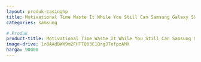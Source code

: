 ```yaml
---
layout: produk-casinghp
title: Motivational Time Waste It While You Still Can Samsung Galaxy S9 Case
categories: samsung

# Produk
product-title: Motivational Time Waste It While You Still Can Samsung Galaxy S9 Case
image-drive: 1r8AAdBWX9m2FHTTQ63C1QrgJTofpzAMX
harga: 90000
---
```

